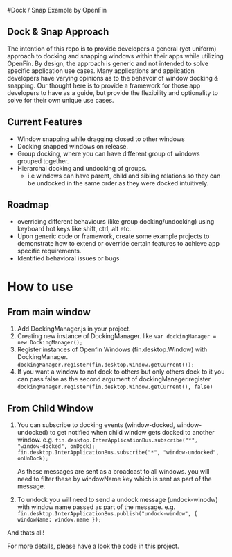 #Dock / Snap Example by OpenFin

## Dock & Snap Approach
The intention of this repo is to provide developers a general (yet uniform) approach to docking and snapping windows within their apps while utilizing OpenFin. By design, the approach is generic and not intended to solve specific application use cases. Many applications and application developers have varying opinions as to the behavoir of window docking & snapping. Our thought here is to provide a framework for those app developers to have as a guide, but provide the flexibility and optionality to solve for their own unique use cases.   

## Current Features
* Window snapping while dragging closed to other windows
* Docking snapped windows on release. 
* Group docking, where you can have different group of windows grouped together.
* Hierarchal docking and undocking of groups.
   - i.e windows can have parent, child and sibling relations so they can be undocked in the same order as they were docked intuitively.

## Roadmap
* overriding different behaviours (like group docking/undocking) using keyboard hot keys like shift, ctrl, alt etc.
* Upon generic code or framework, create some example projects to demonstrate how to extend or override certain features to achieve app specific requirements.
* Identified behavioral issues or bugs

# How to use

## From main window
1. Add DockingManager.js in your project.
2. Creating new instance of DockingManager. like ```var dockingManager = new DockingManager();```
3. Register instances of Openfin Windows (fin.desktop.Window) with DockingManager. ```dockingManager.register(fin.desktop.Window.getCurrent());```
4. If you want a window to not dock to others but only others dock to it you can pass false as the second argument of dockingManager.register
```dockingManager.register(fin.desktop.Window.getCurrent(), false)```


## From Child Window

 1. You can subscribe to docking events (window-docked, window-undocked) to get notified when child window gets docked to another window.
e.g. ```fin.desktop.InterApplicationBus.subscribe("*", "window-docked", onDock);
     fin.desktop.InterApplicationBus.subscribe("*", "window-undocked", onUnDock);```

     As these messages are sent as a broadcast to all windows. you will need to filter these by windowName key which is sent as part of the message.

 2. To undock you will need to send a undock message (undock-winodw) with window name passed as part of the message.
 e.g.
 ``` fin.desktop.InterApplicationBus.publish("undock-window", { windowName: window.name });```

 And thats all!

 For more details, please have a look the code in this project.


